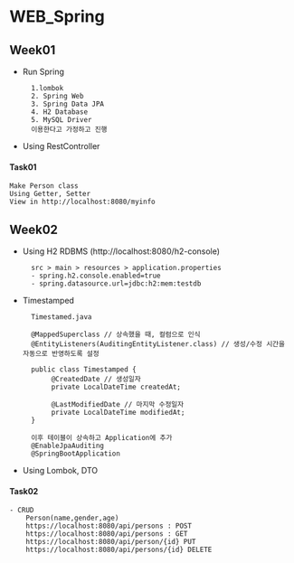 # WEB_Spring

## Week01
- Run Spring
     
        1.lombok 
        2. Spring Web 
        3. Spring Data JPA 
        4. H2 Database
        5. MySQL Driver
        이용한다고 가정하고 진행
- Using RestController

#### Task01
    Make Person class
    Using Getter, Setter
    View in http://localhost:8080/myinfo

## Week02
- Using H2 RDBMS (http://localhost:8080/h2-console)

        src > main > resources > application.properties
        - spring.h2.console.enabled=true
        - spring.datasource.url=jdbc:h2:mem:testdb
- Timestamped
        
        Timestamed.java
        
        @MappedSuperclass // 상속했을 때, 컬럼으로 인식
        @EntityListeners(AuditingEntityListener.class) // 생성/수정 시간을 자동으로 반영하도록 설정
        
        public class Timestamped {
             @CreatedDate // 생성일자
             private LocalDateTime createdAt;

             @LastModifiedDate // 마지막 수정일자
             private LocalDateTime modifiedAt;
        }
        
        이후 테이블이 상속하고 Application에 추가
        @EnableJpaAuditing
        @SpringBootApplication
        
- Using Lombok, DTO

#### Task02
    - CRUD 
        Person(name,gender,age) 
        https://localhost:8080/api/persons : POST
        https://localhost:8080/api/persons : GET
        https://localhost:8080/api/person/{id} PUT
        https://localhost:8080/api/persons/{id} DELETE
  
